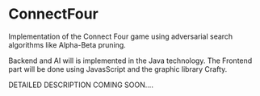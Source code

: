 # ConnectFour

Implementation of the Connect Four game using adversarial search algorithms like Alpha-Beta pruning.

Backend and AI will is implemented in the Java technology.
The Frontend part will be done using JavasScript and the graphic library Crafty.

DETAILED DESCRIPTION COMING SOON....
